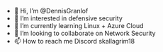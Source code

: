 - 👋 Hi, I’m @DennisGranlof
- 👀 I’m interested in defensive security
- 🌱 I’m currently learning Linux + Azure Cloud
- 💞️ I’m looking to collaborate on Network Security
- 📫 How to reach me Discord skallagrim18

<!---
I'am here to sharpen my skills for a future Cybersecurity career
--->
